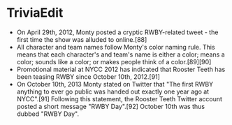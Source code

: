 # TriviaEdit
- On April 29th, 2012, Monty posted a cryptic RWBY-related tweet - the first time the show was alluded to online.[88]
- All character and team names follow Monty's color naming rule. This means that each character's and team's name is either a color; means a color; sounds like a color; or makes people think of a color.[89][90]
- Promotional material at NYCC 2012 has indicated that Rooster Teeth has been teasing RWBY since October 10th, 2012.[91]
- On October 10th, 2013 Monty stated on Twitter that "The first RWBY anything to ever go public was handed out exactly one year ago at NYCC".[91] Following this statement, the Rooster Teeth Twitter account posted a short message "RWBY Day".[92] October 10th was thus dubbed "RWBY Day".
